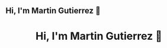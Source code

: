 ## Hi, I'm Martin Gutierrez 👋

<div align="center">
<h1 align="center">Hi, I'm <a>Martin Gutierrez</a> 👋</h1>
</div>

<!--
**Martingz27/Martingz27** is a ✨ _special_ ✨ repository because its `README.md` (this file) appears on your GitHub profile.

Here are some ideas to get you started:

- 🔭 I’m currently working on ...
- 🌱 I’m currently learning ...
- 👯 I’m looking to collaborate on ...
- 🤔 I’m looking for help with ...
- 💬 Ask me about ...
- 📫 How to reach me: ...
- 😄 Pronouns: ...
- ⚡ Fun fact: ...
-->
